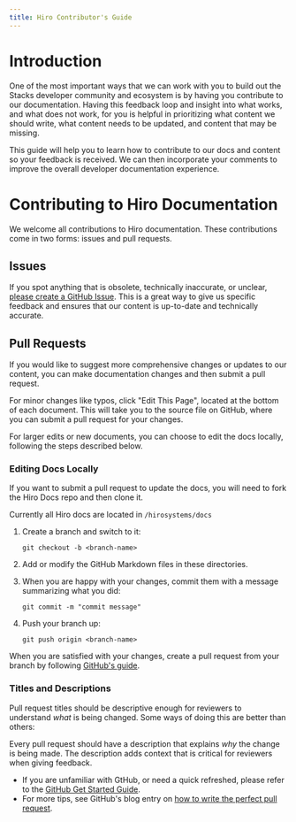 ```yaml
---
title: Hiro Contributor's Guide
---
```


# Introduction

One of the most important ways that we can work with you to build out the Stacks developer community and ecosystem is by having you contribute to our documentation. Having this feedback loop and insight into what works, and what does not work, for you is helpful in prioritizing what content we should write, what content needs to be updated, and content that may be missing.

This guide will help you to learn how to contribute to our docs and content so your feedback is received. We can then incorporate your comments to improve the overall developer documentation experience.

# **Contributing to Hiro Documentation**

We welcome all contributions to Hiro documentation. These contributions come in two forms: issues and pull requests.

## **Issues**

If you spot anything that is obsolete, technically inaccurate, or unclear, [please create a GitHub Issue](https://github.com/hirosystems/docs/issues/new). This is a great way to give us specific feedback and ensures that our content is up-to-date and technically accurate.

## **Pull Requests**

If you would like to suggest more comprehensive changes or updates to our content, you can make documentation changes and then submit a pull request.

For minor changes like typos, click "Edit This Page", located at the bottom of each document. This will take you to the source file on GitHub, where you can submit a pull request for your changes.

For larger edits or new documents, you can choose to edit the docs locally, following the steps described below.

### **Editing Docs Locally**

If you want to submit a pull request to update the docs, you will need to fork the Hiro Docs repo and then clone it.

Currently all Hiro docs are located in `/hirosystems/docs`

1. Create a branch and switch to it:
    
    `git checkout -b <branch-name>`
    
2. Add or modify the GitHub Markdown files in these directories.
3. When you are happy with your changes, commit them with a message summarizing what you did:
    
    `git commit -m "commit message"`
    
4. Push your branch up:
    
    `git push origin <branch-name>`
    

When you are satisfied with your changes, create a pull request from your branch by following [GitHub's guide](https://help.github.com/articles/creating-a-pull-request-from-a-fork/).

### **Titles and Descriptions**

Pull request titles should be descriptive enough for reviewers to understand *what* is being changed. Some ways of doing this are better than others:

Every pull request should have a description that explains *why* the change is being made. The description adds context that is critical for reviewers when giving feedback.

- If you are unfamiliar with GtHub, or need a quick refreshed, please refer to the [GitHub Get Started Guide](https://docs.github.com/en/get-started/using-git/about-git).
- For more tips, see GitHub's blog entry on [how to write the perfect pull request](https://github.com/blog/1943-how-to-write-the-perfect-pull-request).